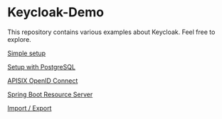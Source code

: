 # Keycloak-Demo

This repository contains various examples about Keycloak. Feel free to explore.

<a href="simple/README.md">Simple setup<a/>

<a href="postgres/README.md">Setup with PostgreSQL<a/>

<a href="apisix/oidc-confidential/README.md">APISIX OpenID Connect<a/>

<a href="spring-boot/resource-server/README.md">Spring Boot Resource Server<a/>

<a href="import-export/README.md">Import / Export<a/>
